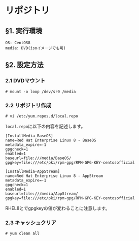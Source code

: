 # リポジトリ
## §1. 実行環境
```
OS: CentOS8
media: DVD(isoイメージでも可)
```
## §2. 設定方法
### 2.1 DVDマウント
```
# mount -o loop /dev/sr0 /media
```
### 2.2 リポジトリ作成
```
# vi /etc/yum.repos.d/local.repo
```
```local.repo```に以下の内容を記述します。
```
[InstallMedia-BaseOS]
name=Red Hat Enterprise Linux 8 - BaseOS
metadata_expire=-1
gpgcheck=1
enabled=1
baseurl=file:///media/BaseOS/
gpgkey=file:///etc/pki/rpm-gpg/RPM-GPG-KEY-centosofficial

[InstallMedia-AppStream]
name=Red Hat Enterprise Linux 8 - AppStream
metadata_expire=-1
gpgcheck=1
enabled=1
baseurl=file:///media/AppStream/
gpgkey=file:///etc/pki/rpm-gpg/RPM-GPG-KEY-centosofficial
```
RHEL8とでgpgkeyの値が変わることに注意します。
### 2.3 キャッシュクリア
```
# yum clean all
```
